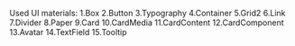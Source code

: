 Used UI materials:
1.Box
2.Button
3.Typography
4.Container
5.Grid2
6.Link
7.Divider
8.Paper
9.Card
10.CardMedia
11.CardContent
12.CardComponent
13.Avatar
14.TextField
15.Tooltip
